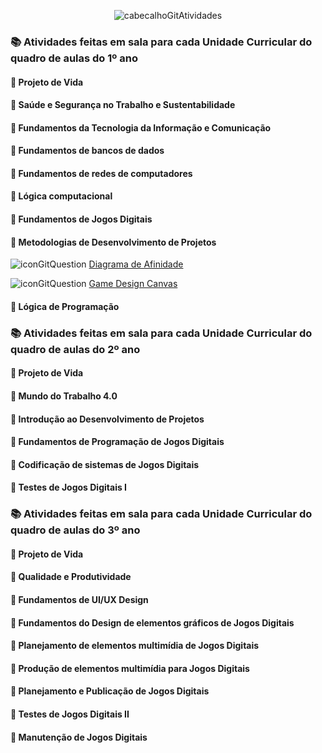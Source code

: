 <div align="center">

![cabecalhoGitAtividades](https://github.com/user-attachments/assets/967d4405-4878-4ffa-97a4-eb953656db46)

</div>

### 📚 Atividades feitas em sala para cada Unidade Curricular do quadro de aulas do 1º ano

#### 📖 Projeto de Vida

#### 📖 Saúde e Segurança no Trabalho e Sustentabilidade

#### 📖 Fundamentos da Tecnologia da Informação e Comunicação

#### 📖 Fundamentos de bancos de dados

#### 📖 Fundamentos de redes de computadores

#### 📖 Lógica computacional

#### 📖 Fundamentos de Jogos Digitais

#### 📖 Metodologias de Desenvolvimento de Projetos

![iconGitQuestion](https://github.com/user-attachments/assets/53b140ae-833f-41ed-9833-222f9aa5e735) [Diagrama de Afinidade](https://github.com/brunamota/ProgramacaoDeJogosDigitais/blob/main/Arquivos/Diagrama%20de%20Afinidade.pdf)

![iconGitQuestion](https://github.com/user-attachments/assets/53b140ae-833f-41ed-9833-222f9aa5e735) [Game Design Canvas](https://github.com/brunamota/ProgramacaoDeJogosDigitais/blob/main/Arquivos/Game%20Design%20Canvas.pdf)

#### 📖 Lógica de Programação

### 📚 Atividades feitas em sala para cada Unidade Curricular do quadro de aulas do 2º ano

#### 📖 Projeto de Vida

#### 📖 Mundo do Trabalho 4.0

#### 📖 Introdução ao Desenvolvimento de Projetos

#### 📖 Fundamentos de Programação de Jogos Digitais 

#### 📖 Codificação de sistemas de Jogos Digitais

#### 📖 Testes de Jogos Digitais I

### 📚 Atividades feitas em sala para cada Unidade Curricular do quadro de aulas do 3º ano

#### 📖 Projeto de Vida

#### 📖 Qualidade e Produtividade

#### 📖 Fundamentos de UI/UX Design

#### 📖 Fundamentos do Design de elementos gráficos de Jogos Digitais

#### 📖 Planejamento de elementos multimídia de Jogos Digitais

#### 📖 Produção de elementos multimídia para Jogos Digitais

#### 📖 Planejamento e Publicação de Jogos Digitais

#### 📖 Testes de Jogos Digitais II

#### 📖 Manutenção de Jogos Digitais
